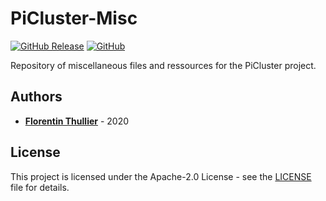 # PiCluster-Misc

[![GitHub Release](https://img.shields.io/github/release/FlorentinTh/PiCluster-Misc?style=flat-square)](https://github.com/FlorentinTh/PiCluster-Misc/releases) [![GitHub](https://img.shields.io/github/license/FlorentinTh/PiCluster-Misc?style=flat-square)](https://github.com/FlorentinTh/PiCluster-Misc/blob/master/LICENSE)

Repository of miscellaneous files and ressources for the PiCluster project.

## Authors

* [**Florentin Thullier**](https://github.com/FlorentinTh) - 2020

## License

This project is licensed under the Apache-2.0 License - see the [LICENSE](LICENSE) file for details.
